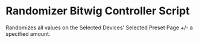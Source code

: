 # Randomizer Bitwig Controller Script
Randomizes all values on the Selected Devices' Selected Preset Page +/- a specified amount.
